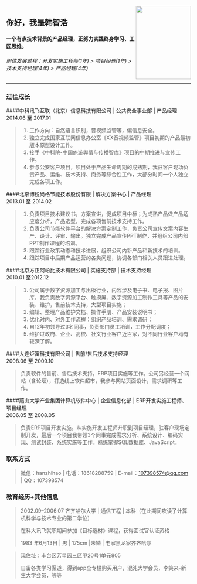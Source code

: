 

<img src="http://i.imgur.com/AGZWaJI.jpg" align="right" height="200" width="150">

## 你好，我是韩智浩

#### 一个有点技术背景的产品经理，正努力实践终身学习、工匠思维。
###### 职位发展过程：开发实施工程师(1年) > 项目经理(1年) > 技术支持经理(4年) > 产品经理(4年)

----------
### 过往成长	
####中科讯飞互联（北京）信息科技有限公司 | 公共安全事业部	| 产品经理
2014.06 至 2017.01

> 1. 工作方向：自然语言识别，音视频监管等，偏信息安全。
> 2. 独立完成国家互联网信息办公室《XX音视频监管》项目初期的产品最初版本原型设计工作。
> 3. 接手《中科院-中国旅游舆情与传播智库》项目的中期推进与宣传工作。
> 4. 参与公安客户项目，项目处于产品生命周期的成熟期，我驻客户现场负责产品、运维、技术支持、商务等综合性工作，大部分时间一个人独立完成各项工作。

####北京博锐尚格节能技术股份有限 | 解决方案中心 | 产品经理						
2013.01 至 2014.02
> 1. 负责项目技术建议书，方案宣讲，促成项目中标；为成熟产品做产品适应度分析，产品选型，完成各项售前技术支持工作。
> 2. 负责公司节能软件平台的解决方案定制工作，负责公司宣传文案内容生产、设计、评审、输出。独立完成产品宣传PPT制作，并组织公司内部PPT制作课程的培训。
> 3. 跟踪行业政策动态和技术进展，组织公司内新产品和新技术的培训。
> 4. 跟踪项目中后期产品运营的各类问题，协调各部门相关人员跟进处理。

####北京方正阿帕比技术有限公司 | 实施支持部 | 技术支持经理						
2010.01 至2012.12
> 1. 公司属于数字资源加工与出版行业，内容涉及电子书、电子报、图片库，我负责数字资源平台、触摸屏、数字资源加工制作工具等产品的安装、维护，售前技术支持，大型项目实施；
> 2. 编辑、整理产品维护文档、操作手册、产品安装说明书；
> 3. 优化对内、对外工作流程；组织产品培训、需求调研；
> 4. 自12年初领导过3名同事，负责部门员工培训，工作分配调度；
> 5. 维护过政府、企业、高校、社文行业客户近百家，对不同行业客户均有较深了解。

####大连炬富科技有限公司 | 售前/售后技术支持经理								
2008.06 至 2009.10
>负责软件的售前、售后技术支持，ERP项目实施等工作。公司另经营一个网站（含论坛），打造线上软件超市，我参与网站页面设计，需求调研等工作。

####燕山大学产业集团计算机软件中心 | 企业信息化部 | ERP开发实施工程师、项目经理	
2006.05 至 2008.05
>负责ERP项目开发实施。从实施开发工程师升职到项目经理，驻客户现场定制开发，最后一个项目我带领3个同事完成需求分析、系统设计、编码实现、测试封装、系统实施等工作。熟练掌握SQL数据库、JavaScript。




### 联系方式	
>微信：hanzhihao | 电话：18618288759 | E-mail：107398574@qq.com | QQ：107398574

### 教育经历+其他信息	
>2002.09–2006.07 齐齐哈尔大学 | 通信工程 | 本科（在此期间攻读了计算机科学与技术专业的第二学位）
>
>在科大讯飞就职期间参加《目标选材》课程，获得面试官认证资格
>
>1983 年6月13日 | 男 | 175cm |未婚 | 老家黑龙家齐齐哈尔

>现住址：丰台区芳星园三区甲20号1单元805
>
>自备各类学习渠道，得到app全专栏购买用户，混沌大学会员，李笑来-新生大学会员，等等


